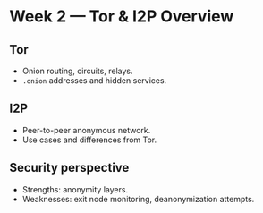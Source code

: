 # Week 2 — Tor & I2P Overview

## Tor
- Onion routing, circuits, relays.
- `.onion` addresses and hidden services.

## I2P
- Peer-to-peer anonymous network.
- Use cases and differences from Tor.

## Security perspective
- Strengths: anonymity layers.
- Weaknesses: exit node monitoring, deanonymization attempts.
